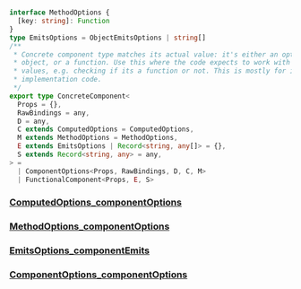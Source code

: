 #
```ts
interface MethodOptions {
  [key: string]: Function
}
type EmitsOptions = ObjectEmitsOptions | string[]
/**
 * Concrete component type matches its actual value: it's either an options
 * object, or a function. Use this where the code expects to work with actual
 * values, e.g. checking if its a function or not. This is mostly for internal
 * implementation code.
 */
export type ConcreteComponent<
  Props = {},
  RawBindings = any,
  D = any,
  C extends ComputedOptions = ComputedOptions,
  M extends MethodOptions = MethodOptions,
  E extends EmitsOptions | Record<string, any[]> = {},
  S extends Record<string, any> = any,
> =
  | ComponentOptions<Props, RawBindings, D, C, M>
  | FunctionalComponent<Props, E, S>
```

### [ComputedOptions_componentOptions](./ComputedOptions_componentOptions.md)
### [MethodOptions_componentOptions](./MethodOptions_componentOptions.md)
### [EmitsOptions_componentEmits](./EmitsOptions_componentEmits.md)
### [ComponentOptions_componentOptions](./ComponentOptions_componentOptions.md)
